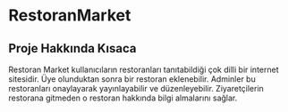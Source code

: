 # RestoranMarket

## Proje Hakkında Kısaca

Restoran Market kullanıcıların restoranları tanıtabildiği çok dilli bir internet sitesidir. Üye olunduktan sonra bir restoran eklenebilir. Adminler bu restoranları onaylayarak yayınlayabilir ve düzenleyebilir. Ziyaretçilerin restorana gitmeden o restoran hakkında bilgi almalarını sağlar.
